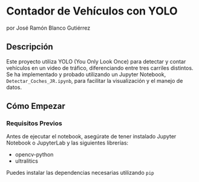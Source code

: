 # Contador de Vehículos con YOLO
por José Ramón Blanco Gutiérrez

## Descripción

Este proyecto utiliza YOLO (You Only Look Once) para detectar y contar vehículos en un video de tráfico, diferenciando entre tres carriles distintos. Se ha implementado y probado utilizando un Jupyter Notebook, `Detectar_Coches_JR.ipynb`, para facilitar la visualización y el manejo de datos.

## Cómo Empezar

### Requisitos Previos

Antes de ejecutar el notebook, asegúrate de tener instalado Jupyter Notebook o JupyterLab y las siguientes librerías:

- opencv-python
- ultralitics

Puedes instalar las dependencias necesarias utilizando `pip`
